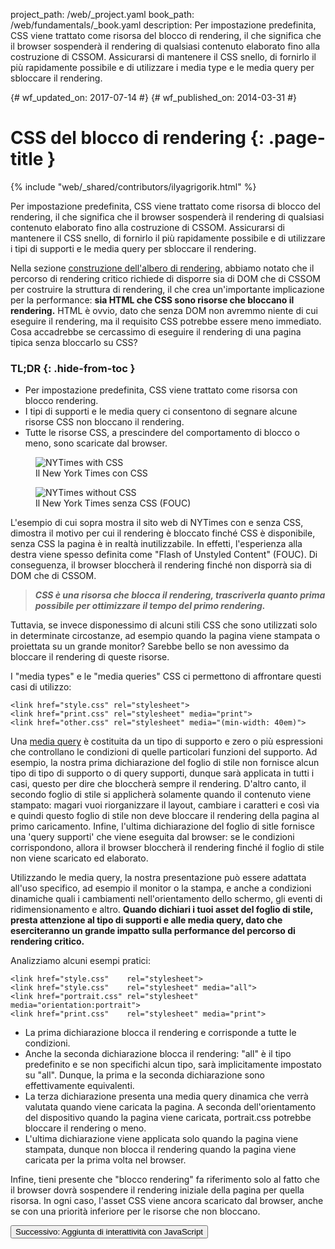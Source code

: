 project_path: /web/_project.yaml
book_path: /web/fundamentals/_book.yaml
description: Per impostazione predefinita, CSS viene trattato come risorsa del blocco di rendering, il che significa che il browser sospenderà il rendering di qualsiasi contenuto elaborato fino alla costruzione di CSSOM. Assicurarsi di mantenere il CSS snello, di fornirlo il più rapidamente possibile e di utilizzare i media type e le media query per sbloccare il rendering.

{# wf_updated_on: 2017-07-14 #}
{# wf_published_on: 2014-03-31 #}

# CSS del blocco di rendering {: .page-title }

{% include "web/_shared/contributors/ilyagrigorik.html" %}

Per impostazione predefinita, CSS viene trattato come risorsa di blocco del
rendering, il che significa che il browser sospenderà il rendering di qualsiasi
contenuto elaborato fino alla costruzione di CSSOM. Assicurarsi di mantenere il
CSS snello, di fornirlo il più rapidamente possibile e di utilizzare i tipi di
supporti e le media query per sbloccare il rendering.

Nella sezione [construzione dell'albero di rendering](render-tree-construction),
abbiamo notato che il percorso di rendering critico richiede di disporre sia di
DOM che di CSSOM per costruire la struttura di rendering, il che crea
un'importante implicazione per la performance: **sia HTML che CSS sono risorse
che bloccano il rendering.** HTML è ovvio, dato che senza DOM non avremmo niente
di cui eseguire il rendering, ma il requisito CSS potrebbe essere meno
immediato. Cosa accadrebbe se cercassimo di eseguire il rendering di una pagina
tipica senza bloccarlo su CSS?

### TL;DR {: .hide-from-toc }
- Per impostazione predefinita, CSS viene trattato come risorsa con blocco
  rendering.
- I tipi di supporti e le media query ci consentono di segnare alcune risorse
  CSS non bloccano il rendering.
- Tutte le risorse CSS, a prescindere del comportamento di blocco o meno, sono
  scaricate dal browser.


<div class="attempt-left">
  <figure>
    <img src="images/nytimes-css-device.png" alt="NYTimes with CSS">
    <figcaption>Il New York Times con CSS</figcaption>
  </figure>
</div>
<div class="attempt-right">
  <figure>
    <img src="images/nytimes-nocss-device.png" alt="NYTimes without CSS">
    <figcaption>Il New York Times senza CSS (FOUC)</figcaption>
  </figure>
</div>
<div style="clear:both;"></div>


L'esempio di cui sopra mostra il sito web di NYTimes con e senza CSS, dimostra
il motivo per cui il rendering è bloccato finché CSS è disponibile, senza CSS la
pagina è in realtà inutilizzabile. In effetti, l'esperienza alla destra viene
spesso definita come "Flash of Unstyled Content" (FOUC). Di conseguenza, il
browser bloccherà il rendering finché non disporrà sia di DOM che di CSSOM.

> **_CSS è una risorsa che blocca il rendering, trascriverla quanto prima
> possibile per ottimizzare il tempo del primo rendering._**

Tuttavia, se invece disponessimo di alcuni stili CSS che sono utilizzati solo in
determinate circostanze, ad esempio quando la pagina viene stampata o proiettata
su un grande monitor? Sarebbe bello se non avessimo da bloccare il rendering di
queste risorse.

I "media types" e le "media queries" CSS ci permettono di affrontare questi casi di utilizzo:


    <link href="style.css" rel="stylesheet">
    <link href="print.css" rel="stylesheet" media="print">
    <link href="other.css" rel="stylesheet" media="(min-width: 40em)">
    

Una [media query](/web/fundamentals/design-and-ux/responsive/#use-media-queries) è costituita da un tipo di supporto e zero o più espressioni che controllano le condizioni di quelle particolari funzioni del supporto. Ad esempio, la nostra prima dichiarazione del foglio di stile non fornisce alcun tipo di tipo di supporto o di query supporti, dunque sarà applicata in tutti i casi, questo per dire che bloccherà sempre il rendering. D'altro canto, il secondo foglio di stile si applicherà solamente quando il contenuto viene stampato: magari vuoi riorganizzare il layout, cambiare i caratteri e così via e quindi questo foglio di stile non deve bloccare il rendering della pagina al primo caricamento. Infine, l'ultima dichiarazione del foglio di sitle fornisce una 'query supporti' che viene eseguita dal browser: se le condizioni corrispondono, allora il browser bloccherà il rendering finché il foglio di stile non viene scaricato ed elaborato.

Utilizzando le media query, la nostra presentazione può essere adattata all'uso specifico, ad esempio il monitor o la stampa, e anche a condizioni dinamiche quali i cambiamenti nell'orientamento dello schermo, gli eventi di ridimensionamento e altro. **Quando dichiari i tuoi asset del foglio di stile, presta attenzione al tipo di supporti e alle media query, dato che eserciteranno un grande impatto sulla performance del percorso di rendering critico.**

Analizziamo alcuni esempi pratici:


    <link href="style.css"    rel="stylesheet">
    <link href="style.css"    rel="stylesheet" media="all">
    <link href="portrait.css" rel="stylesheet" media="orientation:portrait">
    <link href="print.css"    rel="stylesheet" media="print">
    

* La prima dichiarazione blocca il rendering e corrisponde a tutte le condizioni.
* Anche la seconda dichiarazione blocca il rendering: "all" è il tipo
  predefinito e se non specifichi alcun tipo, sarà implicitamente impostato su
  "all". Dunque, la prima e la seconda dichiarazione sono effettivamente
  equivalenti.
* La terza dichiarazione presenta una media query dinamica che verrà valutata
  quando viene caricata la pagina. A seconda dell'orientamento del dispositivo
  quando la pagina viene caricata, portrait.css potrebbe bloccare il rendering
  o meno.
* L'ultima dichiarazione viene applicata solo quando la pagina viene stampata,
  dunque non blocca il rendering quando la pagina viene caricata per la prima
  volta nel browser.

Infine, tieni presente che "blocco rendering" fa riferimento solo al fatto che
il browser dovrà sospendere il rendering iniziale della pagina per quella
risorsa. In ogni caso, l'asset CSS viene ancora scaricato dal browser, anche se
con una priorità inferiore per le risorse che non bloccano.

<a href="adding-interactivity-with-javascript" class="gc-analytics-event"
    data-category="CRP" data-label="Successivo / Aggiunta di interattività con JS">
  <button>Successivo: Aggiunta di interattività con JavaScript</button>
</a>
